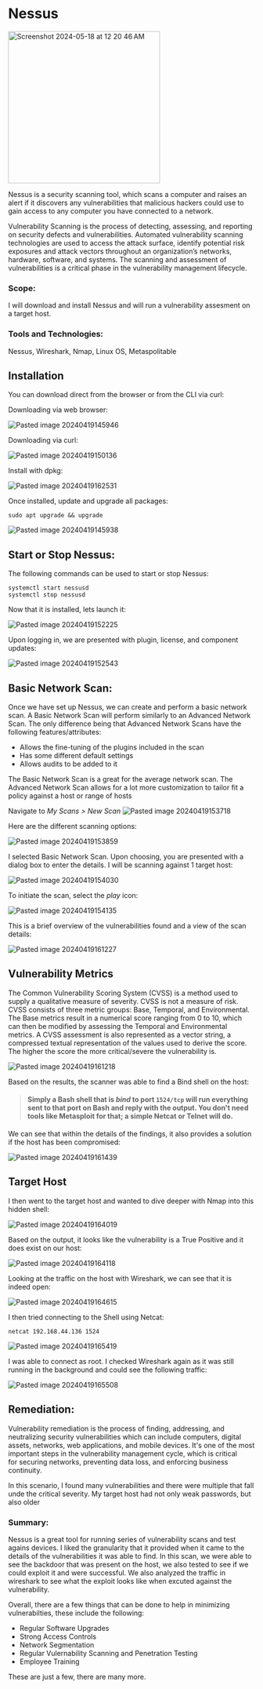 # Nessus

<img width="310" alt="Screenshot 2024-05-18 at 12 20 46 AM" src="https://github.com/lm3nitro/Projects/assets/55665256/b03da507-1696-40ca-b410-d604e5783e8b">

Nessus is a security scanning tool, which scans a computer and raises an alert if it discovers any vulnerabilities that malicious hackers could use to gain access to any computer you have connected to a network.

Vulnerability Scanning is the process of detecting, assessing, and reporting on security defects and vulnerabilities. Automated vulnerability scanning technologies are used to access the attack surface, identify potential risk exposures and attack vectors throughout an organization’s networks, hardware, software, and systems. The scanning and assessment of vulnerabilities is a critical phase in the vulnerability management lifecycle.

### Scope:
I will download and install Nessus and will run a vulnerability assesment on a target host. 

### Tools and Technologies:
Nessus, Wireshark, Nmap, Linux OS, Metaspolitable

## Installation
You can download direct from the browser or from the CLI via curl:

Downloading via web browser:

![Pasted image 20240419145946](https://github.com/lm3nitro/Projects/assets/55665256/02825edc-c3eb-48f4-9e36-f1c8cf619df0)

Downloading via curl:

![Pasted image 20240419150136](https://github.com/lm3nitro/Projects/assets/55665256/951e644b-353c-417f-a6c9-977b7de20047)

Install with dpkg: 

![Pasted image 20240419162531](https://github.com/lm3nitro/Projects/assets/55665256/9a3687d6-de15-4b3a-a664-eb596c0633d1)

Once installed, update and upgrade all packages:

```
sudo apt upgrade && upgrade
```

![Pasted image 20240419145938](https://github.com/lm3nitro/Projects/assets/55665256/95030125-1496-4e79-9772-ecfffb2440e0)

## Start or Stop Nessus:

The following commands can be used to start or stop Nessus:

```
systemctl start nessusd
systemctl stop nessusd
```
Now that it is installed, lets launch it:

![Pasted image 20240419152225](https://github.com/lm3nitro/Projects/assets/55665256/84a9fa7c-46b0-49fc-a978-fecd8cda6237)

Upon logging in, we are presented with plugin, license, and component updates:

![Pasted image 20240419152543](https://github.com/lm3nitro/Projects/assets/55665256/892e425f-0aed-4b9e-bb59-9dc06988d2f1)

## Basic Network Scan:

Once we have set up Nessus, we can create and perform a basic network scan. A Basic Network Scan will perform similarly to an Advanced Network Scan. The only difference being that Advanced Network Scans have the following features/attributes:

- Allows the fine-tuning of the plugins included in the scan
- Has some different default settings
- Allows audits to be added to it

The Basic Network Scan is a great for the average network scan. The Advanced Network Scan allows for a lot more customization to tailor fit a policy against a host or range of hosts

Navigate to *My Scans > New Scan*
![Pasted image 20240419153718](https://github.com/lm3nitro/Projects/assets/55665256/ae4d56fd-054a-449b-938e-287dff851781)

Here are the different scanning options:

![Pasted image 20240419153859](https://github.com/lm3nitro/Projects/assets/55665256/d40c7a45-6ac2-461c-b319-97539a36e630)

I selected Basic Network Scan. Upon choosing, you are presented with a dialog box to enter the details. I will be scanning against 1 target host:

![Pasted image 20240419154030](https://github.com/lm3nitro/Projects/assets/55665256/82fdbc15-731a-4268-8f07-12c545c9c187)

To initiate the scan, select the *play* icon:

![Pasted image 20240419154135](https://github.com/lm3nitro/Projects/assets/55665256/040663ac-01df-45fc-b51f-b203c794b05c)

This is a brief overview of the vulnerabilities found and a view of the scan details:

![Pasted image 20240419161227](https://github.com/lm3nitro/Projects/assets/55665256/11362f7c-b661-40bb-9ede-b60e0c3639f8)

## Vulnerability Metrics

The Common Vulnerability Scoring System (CVSS) is a method used to supply a qualitative measure of severity. CVSS is not a measure of risk. CVSS consists of three metric groups: Base, Temporal, and Environmental. The Base metrics result in a numerical score ranging from 0 to 10, which can then be modified by assessing the Temporal and Environmental metrics. A CVSS assessment is also represented as a vector string, a compressed textual representation of the values used to derive the score. The higher the score the more critical/severe the vulnerability is.

![Pasted image 20240419161218](https://github.com/lm3nitro/Projects/assets/55665256/12d69150-da0d-4984-b2da-da1c7b37bcac)

Based on the results, the scanner was able to find a  Bind shell on the host: 

>#### Simply a Bash shell that is _bind_ to port `1524/tcp` will run everything sent to that port on Bash and reply with the output. You don't need tools like Metasploit for that; a simple Netcat or Telnet will do.

We can see that within the details of the findings, it also provides a solution if the host has been compromised:

![Pasted image 20240419161439](https://github.com/lm3nitro/Projects/assets/55665256/27af5c6e-7fc5-40f6-adc3-055b9a5dee09)

## Target Host

I then went to the target host and wanted to dive deeper with Nmap into this hidden shell:

![Pasted image 20240419164019](https://github.com/lm3nitro/Projects/assets/55665256/f702d761-c5e5-421b-bfc7-92bbd12bedf8)

Based on the output, it looks like the vulnerability is a True Positive and it does exist on our host:

![Pasted image 20240419164118](https://github.com/lm3nitro/Projects/assets/55665256/7e6d5170-68a7-457b-b557-ce3741203ea0)

Looking at the traffic on the host with Wireshark, we can see that it is indeed open:

![Pasted image 20240419164615](https://github.com/lm3nitro/Projects/assets/55665256/92ff8a12-53ae-453d-8474-f08f0c67027a)

I then tried connecting to the Shell using Netcat:

```
netcat 192.168.44.136 1524
```

![Pasted image 20240419165419](https://github.com/lm3nitro/Projects/assets/55665256/195433bf-a3b0-4fab-9103-be0ff94e2393)

I was able to connect as root. I checked Wireshark again as it was still running in the background and could see the following traffic:

![Pasted image 20240419165508](https://github.com/lm3nitro/Projects/assets/55665256/93ddee58-e221-4d99-b297-d12809f3b13d)

## Remediation: 

Vulnerability remediation is the process of finding, addressing, and neutralizing security vulnerabilities which can include computers, digital assets, networks, web applications, and mobile devices. It's one of the most important steps in the vulnerability management cycle, which is critical for securing networks, preventing data loss, and enforcing business continuity. 

In this scenario, I found many vulnerabilities and there were multiple that fall unde the critical severity. My target host had not only weak passwords, but also older 

### Summary: 

Nessus is a great tool for running series of vulnerability scans and test agains devices. I liked the granularity that it provided when it came to the details of the vulnerabilities it was able to find. In this scan, we were able to see the backdoor that was present on the host, we also tested to see if we could exploit it and were successful. We also analyzed the traffic in wireshark to see what the exploit looks like when excuted against the vulnerability. 

Overall, there are a few things that can be done to help in minimizing vulnerabilties, these include the following:
+ Regular Software Upgrades
+ Strong Access Controls
+ Network Segmentation
+ Regular Vulernability Scanning and Penetration Testing
+ Employee Training

These are just a few, there are many more. 

